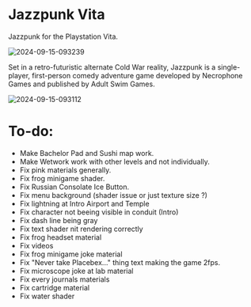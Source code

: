 # Jazzpunk Vita
Jazzpunk for the Playstation Vita.

![2024-09-15-093239](https://github.com/user-attachments/assets/84276ca7-8af8-4c40-8c3f-b32b3cf42264)

Set in a retro-futuristic alternate Cold War reality, Jazzpunk is a single-player, first-person comedy adventure game developed by Necrophone Games and published by Adult Swim Games.

![2024-09-15-093112](https://github.com/user-attachments/assets/a29d676d-a4a9-41ba-8cea-1d84d59b0596)

# To-do:
- Make Bachelor Pad and Sushi map work.
- Make Wetwork work with other levels and not individually.
- Fix pink materials generally.
- Fix frog minigame shader.
- Fix Russian Consolate Ice Button.
- Fix menu background (shader issue or just texture size ?)
- Fix lightning at Intro Airport and Temple
- Fix character not beeing visible in conduit (Intro)
- Fix dash line being gray
- Fix text shader nit rendering correctly
- Fix frog headset material
- Fix videos
- Fix frog minigame joke material
- Fix "Never take Placebex..." thing text making the game 2fps.
- Fix microscope joke at lab material
- Fix every journals materials
- Fix cartridge material
- Fix water shader
